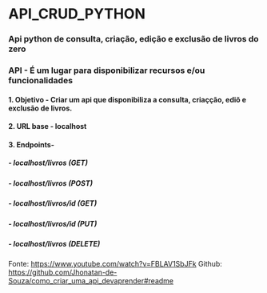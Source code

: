 # API_CRUD_PYTHON
### Api python de consulta, criação, edição e exclusão de livros do zero

### API - É um lugar para disponibilizar recursos e/ou funcionalidades
#### 1. Objetivo - Criar um api que disponibiliza a consulta, criaçção, ediõ e exclusão de livros.
#### 2. URL base - localhost
#### 3. Endpoints-
   ##### - localhost/livros (GET)
   ##### - localhost/livros (POST)
   ##### - localhost/livros/id (GET)
   ##### - localhost/livros/id (PUT)
   ##### - localhost/livros (DELETE)

Fonte: https://www.youtube.com/watch?v=FBLAV1SbJFk
Github: https://github.com/Jhonatan-de-Souza/como_criar_uma_api_devaprender#readme
